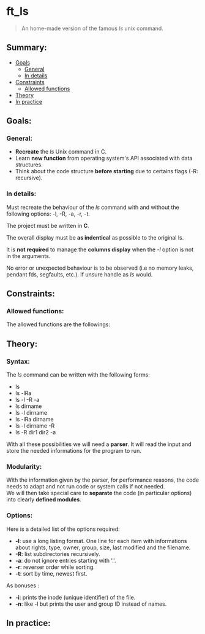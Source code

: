 # ft_ls
> An home-made version of the famous *ls* unix command.

## Summary:
- [Goals](#goals)
	- [General](#general)
	- [In details](#in-details)
- [Constraints](#constraints)
	- [Allowed functions](#allowed-functions)
- [Theory](#theory)
- [In practice](#in-practice)

## Goals:
### General:
- **Recreate** the *ls* Unix command in C.
- Learn **new function** from operating system's API associated with data structures.
- Think about the code structure **before starting** due to certains flags (-R: recursive).

### In details:
Must recreate the behaviour of the *ls* command with and without the following options: -l, -R, -a, -r, -t.

The project must be written in **C**.

The overall display must be **as indentical** as possible to the original ls.

It is **not required** to manage the **columns display** when the *-l* option is not in the arguments.

No error or unexpected behaviour is to be observed (i.e no memory leaks, pendant fds, segfaults, etc.). If unsure handle as *ls* would.

## Constraints:

### Allowed functions:
The allowed functions are the followings:

## Theory:

### Syntax:
The *ls* command can be written with the following forms:
- ls
- ls -lRa
- ls -l -R -a
- ls dirname
- ls -l dirname
- ls -lRa dirname
- ls -l dirname -R
- ls -R dir1 dir2 -a

With all these possibilities we will need a **parser**. It will read the input and store the needed informations for the program to run.

### Modularity:
With the information given by the parser, for performance reasons, the code needs to adapt and not run code or system calls if not needed.<br>
We will then take special care to **separate** the code (in particular options) into clearly **defined modules**.

### Options:
Here is a detailed list of the options required:
- **-l**: use a long listing format. One line for each item with informations about rights, type, owner, group,  size, last modified and the filename.
- **-R**: list subdirectories recursively.
- **-a**: do not ignore entries starting with '.'.
- **-r**: reverser order while sorting.
- **-t**: sort by time, newest first.

As bonuses :
- **-i**: prints the inode (unique identifier) of the file.
- **-n**: like -l but prints the user and group ID instead of names.

## In practice: